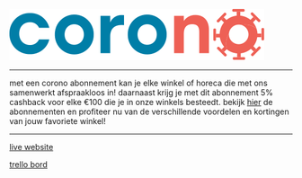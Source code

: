 ![corono](images/corono.svg)

---

met een corono abonnement kan je elke winkel of horeca die met ons samenwerkt afspraakloos in! daarnaast krijg je met dit abonnement 5% cashback voor elke €100 die je in onze winkels besteedt. bekijk [hier](https://samedpolat.nl/corono/index.html#wordlid) de abonnementen en profiteer nu van de verschillende voordelen en kortingen van jouw favoriete winkel!

---
[live website](https://samedpolat.nl/corono/)

[trello bord](https://trello.com/b/1iDqJIWg/make-it-rain-corono)
